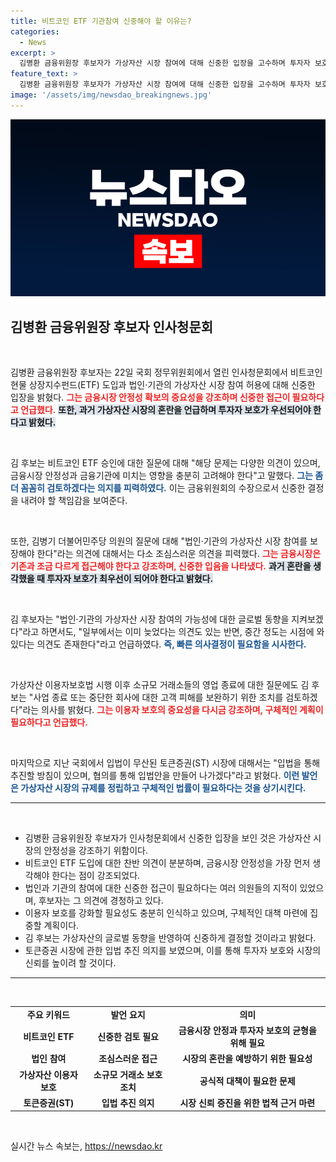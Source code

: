 ```yaml
---
title: 비트코인 ETF 기관참여 신중해야 할 이유는?
categories:
  - News
excerpt: >
  김병환 금융위원장 후보자가 가상자산 시장 참여에 대해 신중한 입장을 고수하며 투자자 보호 필요성을 강조했다. 비트코인 ETF 도입과 법인·기관 참여 허용 여부를 두고 시장 안정성을 최우선 과제로 삼겠다는 그의 발언이 주목받고 있다.
feature_text: >
  김병환 금융위원장 후보자가 가상자산 시장 참여에 대해 신중한 입장을 고수하며 투자자 보호 필요성을 강조했다. 비트코인 ETF 도입과 법인·기관 참여 허용 여부를 두고 시장 안정성을 최우선 과제로 삼겠다는 그의 발언이 주목받고 있다.
image: '/assets/img/newsdao_breakingnews.jpg'
---
```


<p><img src="/assets/img/newsdao_breakingnews.jpg" alt="implanttips 속보" /></p>

<h2 data-ke-size="size26">김병환 금융위원장 후보자 인사청문회</h2>

<p data-ke-size="size16">&nbsp;</p>

<p>김병환 금융위원장 후보자는 22일 국회 정무위원회에서 열린 인사청문회에서 비트코인 현물 상장지수펀드(ETF) 도입과 법인·기관의 가상자산 시장 참여 허용에 대해 신중한 입장을 밝혔다. <b><span style="color: #ee2323;">그는 금융시장 안정성 확보의 중요성을 강조하며 신중한 접근이 필요하다고 언급했다.</span></b> <b><span style="background-color: #21538527;">또한, 과거 가상자산 시장의 혼란을 언급하며 투자자 보호가 우선되어야 한다고 밝혔다.</span></b></p>

<p data-ke-size="size16">&nbsp;</p>

<p>김 후보는 비트코인 ETF 승인에 대한 질문에 대해 "해당 문제는 다양한 의견이 있으며, 금융시장 안정성과 금융기관에 미치는 영향을 충분히 고려해야 한다"고 말했다. <b><span style="color: #1a5490;">그는 좀 더 꼼꼼히 검토하겠다는 의지를 피력하였다.</span></b> 이는 금융위원회의 수장으로서 신중한 결정을 내려야 할 책임감을 보여준다.</p>

<p data-ke-size="size16">&nbsp;</p>

<p>또한, 김병기 더불어민주당 의원의 질문에 대해 "법인·기관의 가상자산 시장 참여를 보장해야 한다"라는 의견에 대해서는 다소 조심스러운 의견을 피력했다. <b><span style="color: #ee2323;">그는 금융시장은 기존과 조금 다르게 접근해야 한다고 강조하며, 신중한 입음을 나타냈다.</span></b> <b><span style="background-color: #21538527;">과거 혼란을 생각했을 때 투자자 보호가 최우선이 되어야 한다고 밝혔다.</span></b></p>

<p data-ke-size="size16">&nbsp;</p>

<p>김 후보자는 "법인·기관의 가상자산 시장 참여의 가능성에 대한 글로벌 동향을 지켜보겠다"라고 하면서도, "일부에서는 이미 늦었다는 의견도 있는 반면, 중간 정도는 시점에 와 있다는 의견도 존재한다"라고 언급하였다. <b><span style="color: #1a5490;">즉, 빠른 의사결정이 필요함을 시사한다.</span></b> </p>

<p data-ke-size="size16">&nbsp;</p>

<p>가상자산 이용자보호법 시행 이후 소규모 거래소들의 영업 종료에 대한 질문에도 김 후보는 "사업 종료 또는 중단한 회사에 대한 고객 피해를 보완하기 위한 조치를 검토하겠다"라는 의사를 밝혔다. <b><span style="color: #ee2323;">그는 이용자 보호의 중요성을 다시금 강조하며, 구체적인 계획이 필요하다고 언급했다.</span></b> </p>

<p data-ke-size="size16">&nbsp;</p>

<p>마지막으로 지난 국회에서 입법이 무산된 토큰증권(ST) 시장에 대해서는 "입법을 통해 추진할 방침이 있으며, 협의를 통해 입법안을 만들어 나가겠다"라고 밝혔다. <b><span style="color: #1a5490;">이런 발언은 가상자산 시장의 규제를 정립하고 구체적인 법률이 필요하다는 것을 상기시킨다.</span></b></p>

<hr>

<p data-ke-size="size16">&nbsp;</p>

<ul>
    <li>김병환 금융위원장 후보자가 인사청문회에서 신중한 입장을 보인 것은 가상자산 시장의 안정성을 강조하기 위함이다.</li>
    <li>비트코인 ETF 도입에 대한 찬반 의견이 분분하며, 금융시장 안정성을 가장 먼저 생각해야 한다는 점이 강조되었다.</li>
    <li>법인과 기관의 참여에 대한 신중한 접근이 필요하다는 여러 의원들의 지적이 있었으며, 후보자는 그 의견에 경청하고 있다.</li>
    <li>이용자 보호를 강화할 필요성도 충분히 인식하고 있으며, 구체적인 대책 마련에 집중할 계획이다.</li>
    <li>김 후보는 가상자산의 글로벌 동향을 반영하여 신중하게 결정할 것이라고 밝혔다.</li>
    <li>토큰증권 시장에 관한 입법 추진 의지를 보였으며, 이를 통해 투자자 보호와 시장의 신뢰를 높이려 할 것이다.</li>
</ul>

<hr>

<p data-ke-size="size16">&nbsp;</p>

<table>
    <tr>
        <td style="text-align: center; height: 17px;"><b>주요 키워드</b></td>
        <td style="text-align: center; height: 17px;"><b>발언 요지</b></td>
        <td style="text-align: center; height: 17px;"><b>의미</b></td>
    </tr>
    <tr>
        <td style="text-align: center; height: 17px;"><b>비트코인 ETF</b></td>
        <td style="text-align: center; height: 17px;"><b>신중한 검토 필요</b></td>
        <td style="text-align: center; height: 17px;"><b>금융시장 안정과 투자자 보호의 균형을 위해 필요</b></td>
    </tr>
    <tr>
        <td style="text-align: center; height: 17px;"><b>법인 참여</b></td>
        <td style="text-align: center; height: 17px;"><b>조심스러운 접근</b></td>
        <td style="text-align: center; height: 17px;"><b>시장의 혼란을 예방하기 위한 필요성</b></td>
    </tr>
    <tr>
        <td style="text-align: center; height: 17px;"><b>가상자산 이용자 보호</b></td>
        <td style="text-align: center; height: 17px;"><b>소규모 거래소 보호 조치</b></td>
        <td style="text-align: center; height: 17px;"><b>공식적 대책이 필요한 문제</b></td>
    </tr>
    <tr>
        <td style="text-align: center; height: 17px;"><b>토큰증권(ST)</b></td>
        <td style="text-align: center; height: 17px;"><b>입법 추진 의지</b></td>
        <td style="text-align: center; height: 17px;"><b>시장 신뢰 증진을 위한 법적 근거 마련</b></td>
    </tr>
</table>

<p data-ke-size="size16">&nbsp;</p>
실시간 뉴스 속보는, <a href="https://newsdao.kr" rel="dofollow">https://newsdao.kr</a>


